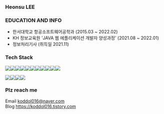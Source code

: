 ### Heonsu LEE

### EDUCATION AND INFO 
- 한서대학교 항공소프트웨어공학과 (2015.03 ~ 2022.02)
- KH 정보교육원 'JAVA 웹 에플리케이션 개발자 양성과정' (2021.08 ~ 2022.01)
- 정보처리기사 (취득일 2021.11)

### Tech Stack
<img src="https://img.shields.io/badge/PYTHON-green?style=for-the-badge&logo=PYTHON&logoColor=white"><img src="https://img.shields.io/badge/JAVA-007396?style=for-the-badge&logo=java&logoColor=white"><img src="https://img.shields.io/badge/Spring-6DB33F?style=for-the-badge&logo=Spring&logoColor=white"><img src="https://img.shields.io/badge/oracle-F80000?style=for-the-badge&logo=oracle&logoColor=white"><img src="https://img.shields.io/badge/javascript-F7DF1E?style=for-the-badge&logo=javascript&logoColor=black"><img src="https://img.shields.io/badge/jquery-0769AD?style=for-the-badge&logo=jquery&logoColor=white"><img src="https://img.shields.io/badge/html-E34F26?style=for-the-badge&logo=html5&logoColor=white"><img src="https://img.shields.io/badge/JSP-blue?style=for-the-badge&logo=jsp&logoColor=white"><img src="https://img.shields.io/badge/AJAX-BF4722?style=for-the-badge&logo=ajax&logoColor=white"><img src="https://img.shields.io/badge/jQuery-6DB33F?style=for-the-badge&logo=jQuery&logoColor=white"><img src="https://img.shields.io/badge/Servlet-F80000?style=for-the-badge&logo=Servlet&logoColor=white">

<img src="https://img.shields.io/badge/github-181717?style=for-the-badge&logo=github&logoColor=white"><img src="https://img.shields.io/badge/apache tomcat-F8DC75?style=for-the-badge&logo=apachetomcat&logoColor=white"><img src="https://img.shields.io/badge/PYCHARM-green?style=for-the-badge&logo=PYCHARM&logoColor=white"><img src="https://img.shields.io/badge/eclipse-PUPLE?style=for-the-badge&logo=eclipse&logoColor=white">

### Plz reach me 
Email koddol016@naver.com <br>
Blog  https://koddol016.tistory.com
